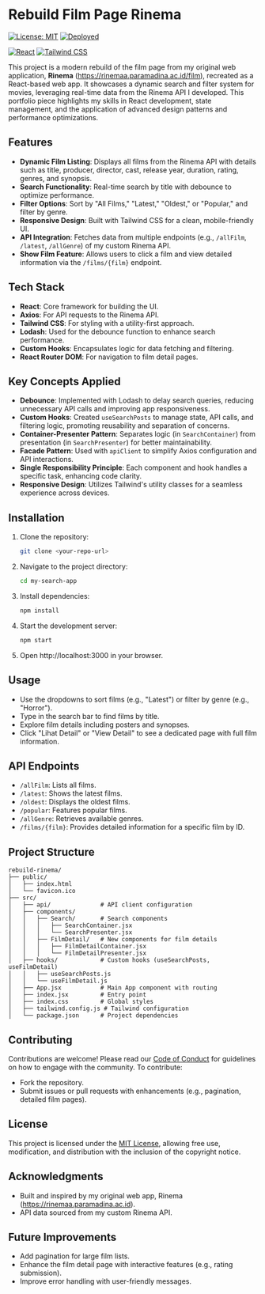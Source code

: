 # Rebuild Film Page Rinema

[![License: MIT](https://img.shields.io/badge/License-MIT-yellow.svg)](https://opensource.org/licenses/MIT)
[![Deployed](https://img.shields.io/badge/Deployed-Yes-green)](https://rinemaa.paramadina.ac.id/)

[![React](https://img.shields.io/badge/React-20232A?style=for-the-badge&logo=react&logoColor=61DAFB)](https://reactjs.org/)
[![Tailwind CSS](https://img.shields.io/badge/Tailwind_CSS-38B2AC?style=for-the-badge&logo=tailwind-css&logoColor=white)](https://tailwindcss.com/)

This project is a modern rebuild of the film page from my original web application, **Rinema** (https://rinemaa.paramadina.ac.id/film), recreated as a React-based web app. It showcases a dynamic search and filter system for movies, leveraging real-time data from the Rinema API I developed. This portfolio piece highlights my skills in React development, state management, and the application of advanced design patterns and performance optimizations.

## Features

- **Dynamic Film Listing**: Displays all films from the Rinema API with details such as title, producer, director, cast, release year, duration, rating, genres, and synopsis.
- **Search Functionality**: Real-time search by title with debounce to optimize performance.
- **Filter Options**: Sort by "All Films," "Latest," "Oldest," or "Popular," and filter by genre.
- **Responsive Design**: Built with Tailwind CSS for a clean, mobile-friendly UI.
- **API Integration**: Fetches data from multiple endpoints (e.g., `/allFilm`, `/latest`, `/allGenre`) of my custom Rinema API.
- **Show Film Feature**: Allows users to click a film and view detailed information via the `/films/{film}` endpoint.

## Tech Stack

- **React**: Core framework for building the UI.
- **Axios**: For API requests to the Rinema API.
- **Tailwind CSS**: For styling with a utility-first approach.
- **Lodash**: Used for the debounce function to enhance search performance.
- **Custom Hooks**: Encapsulates logic for data fetching and filtering.
- **React Router DOM**: For navigation to film detail pages.

## Key Concepts Applied

- **Debounce**: Implemented with Lodash to delay search queries, reducing unnecessary API calls and improving app responsiveness.
- **Custom Hooks**: Created `useSearchPosts` to manage state, API calls, and filtering logic, promoting reusability and separation of concerns.
- **Container-Presenter Pattern**: Separates logic (in `SearchContainer`) from presentation (in `SearchPresenter`) for better maintainability.
- **Facade Pattern**: Used with `apiClient` to simplify Axios configuration and API interactions.
- **Single Responsibility Principle**: Each component and hook handles a specific task, enhancing code clarity.
- **Responsive Design**: Utilizes Tailwind's utility classes for a seamless experience across devices.

## Installation

1. Clone the repository:
   ```bash
   git clone <your-repo-url>
   ```
2. Navigate to the project directory:
   ```bash
   cd my-search-app
   ```
3. Install dependencies:
   ```bash
   npm install
   ```
4. Start the development server:
   ```bash
   npm start
   ```
5. Open http://localhost:3000 in your browser.

## Usage

- Use the dropdowns to sort films (e.g., "Latest") or filter by genre (e.g., "Horror").
- Type in the search bar to find films by title.
- Explore film details including posters and synopses.
- Click "Lihat Detail" or "View Detail" to see a dedicated page with full film information.

## API Endpoints

- `/allFilm`: Lists all films.
- `/latest`: Shows the latest films.
- `/oldest`: Displays the oldest films.
- `/popular`: Features popular films.
- `/allGenre`: Retrieves available genres.
- `/films/{film}`: Provides detailed information for a specific film by ID.

## Project Structure

```
rebuild-rinema/
├── public/
│   ├── index.html
│   └── favicon.ico
├── src/
│   ├── api/              # API client configuration
│   ├── components/
│   │   ├── Search/       # Search components
│   │   │   ├── SearchContainer.jsx
│   │   │   └── SearchPresenter.jsx
│   │   ├── FilmDetail/   # New components for film details
│   │   │   ├── FilmDetailContainer.jsx
│   │   │   └── FilmDetailPresenter.jsx
│   ├── hooks/            # Custom hooks (useSearchPosts, useFilmDetail)
│   │   ├── useSearchPosts.js
│   │   └── useFilmDetail.js
│   ├── App.jsx           # Main App component with routing
│   ├── index.jsx         # Entry point
│   ├── index.css         # Global styles
│   ├── tailwind.config.js # Tailwind configuration
│   └── package.json      # Project dependencies
```

## Contributing

Contributions are welcome! Please read our [Code of Conduct](CODE_OF_CONDUCT.markdown) for guidelines on how to engage with the community. To contribute:

- Fork the repository.
- Submit issues or pull requests with enhancements (e.g., pagination, detailed film pages).

## License

This project is licensed under the [MIT License](LICENSE.txt), allowing free use, modification, and distribution with the inclusion of the copyright notice.

## Acknowledgments

- Built and inspired by my original web app, Rinema (https://rinemaa.paramadina.ac.id).
- API data sourced from my custom Rinema API.

## Future Improvements

- Add pagination for large film lists.
- Enhance the film detail page with interactive features (e.g., rating submission).
- Improve error handling with user-friendly messages.

